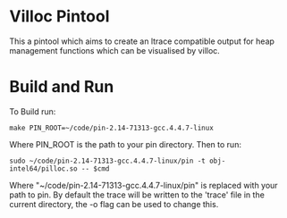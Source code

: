# Villoc Pintool
This a pintool which aims to create an ltrace compatible output for heap management functions
which can be visualised by villoc.
# Build and Run
To Build run:
```shell
make PIN_ROOT=~/code/pin-2.14-71313-gcc.4.4.7-linux
```
Where PIN_ROOT is the path to your pin directory.
Then to run:
```shell
sudo ~/code/pin-2.14-71313-gcc.4.4.7-linux/pin -t obj-intel64/pilloc.so -- $cmd
```
Where "~/code/pin-2.14-71313-gcc.4.4.7-linux/pin" is replaced with your path to pin.
By default the trace will be written to the 'trace' file in the current directory, the -o flag can be used to change this.